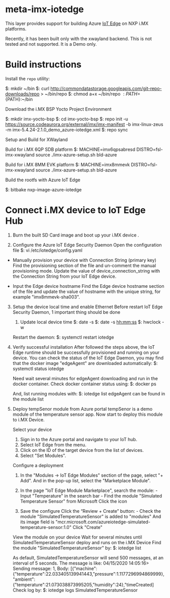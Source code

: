 meta-imx-iotedge
===========

This layer provides support for building Azure [IoT Edge](https://github.com/azure/iotedge)
on NXP i.MX platforms.

Recently, it has been built only with the xwayland backend.
This is not tested and not supported. It is a Demo only.

Build instructions
===========

Install the `repo` utility:

$: mkdir ~/bin
$: curl http://commondatastorage.googleapis.com/git-repo-downloads/repo  > ~/bin/repo
$: chmod a+x ~/bin/repo
$: PATH=${PATH}:~/bin

Download the i.MX BSP Yocto Project Environment

$: mkdir imx-yocto-bsp
$: cd imx-yocto-bsp
$: repo init -u https://source.codeaurora.org/external/imx/imx-manifest -b imx-linux-zeus -m imx-5.4.24-2.1.0_demo_azure-iotedge.xml
$: repo sync

Setup and Build for XWayland

  Build for i.MX 6QP SDB platform
    $: MACHINE=imx6qpsabresd DISTRO=fsl-imx-xwayland source ./imx-azure-setup.sh bld-azure

  Build for i.MX 8MM EVK platform
    $: MACHINE=imx8mmevk DISTRO=fsl-imx-xwayland source ./imx-azure-setup.sh bld-azure

Build the rootfs with Azure IoT Edge

  $: bitbake nxp-image-azure-iotedge

Connect i.MX device to IoT Edge Hub
===========

1. Burn the built SD Card image and boot up your i.MX device .

2. Configure the Azure IoT Edge Security Daemon
   Open the configuration file
   $: vi /etc/iotedge/config.yaml

 - Manually provision your device with Connection String (primary key)
   Find the provisioning section of the file and un-comment the manual provisioning mode.
   Update the value of device_connection_string with the Connection String from your IoT Edge device.

 - Input the Edge device hostname
   Find the Edge device hostname section of the file and update the value of hostname with the unique string, for example "imx8mmevk-sha003".

3. Setup the device local time and enable Ethernet
   Before restart IoT Edge Security Daemon, 1 important thing should be done
   1. Update local device time
   $: date -s <yyyy-mm-dd>
   $: date -s <hh:mm:ss>
   $: hwclock -w

   Restart the daemon:
   $: systemctl restart iotedge

4. Verify successful installation
   After followed the steps above, the IoT Edge runtime should be successfully provisioned and running on your device.
   You can check the status of the IoT Edge Daemon, you may find that the docker image "edgeAgent" are downloaded automatically:
   $: systemctl status iotedge

   Need wait several minutes for edgeAgent downloading and run in the docker container.
   Check docker container status using:
   $: docker ps

   And, list running modules with:
   $: iotedge list
   edgeAgent can be found in the module list

5. Deploy tempSenor module from Azure portal
   tempSenor is a demo module of the temperature sensor app. Now start to deploy this module to i.MX Device.

   Select your device
     1. Sign in to the Azure portal and navigate to your IoT hub.
     2. Select IoT Edge from the menu.
     3. Click on the ID of the target device from the list of devices.
     4. Select "Set Modules".

   Configure a deployment
     1. In the "Modules -> IoT Edge Modules" section of the page, select "+ Add".
       And in the pop-up list, select the "Marketplace Module".

     2. In the page "IoT Edge Module Marketplace", search the module:
       - Input "Temperature" in the search bar
       - Find the module "Simulated Temperature Sensor" from Microsoft
       Click the icon

     3. Save the configure
       Click the “Review + Create” button:
       - Check the module "SimulatedTemperatureSensor" is added to "modules"
         And its image field is "mcr.microsoft.com/azureiotedge-simulated-temperature-sensor:1.0"
       Click "Create"

   View the module on your device
     Wait for several minutes until SimulatedTemperatureSensor deploy and runs on the i.MX Device
     Find the module "SimulatedTemperatureSensor" by:
     $: iotedge list

     As default, SimulatedTemperatureSensor will send 500 messages, at an interval of 5 seconds.
     The message is like:
        04/15/2020 14:05:16> Sending message: 1, Body: [{"machine":{"temperature":22.033405139941443,"pressure":1.1177296994869999},"ambient":{"temperature":21.073038873995205,"humidity":24},"timeCreated]
     Check log by:
     $: iotedge logs SimulatedTemperatureSensor
